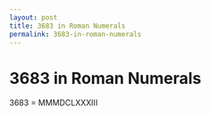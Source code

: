 ```yaml
---
layout: post
title: 3683 in Roman Numerals
permalink: 3683-in-roman-numerals
---
```


# 3683 in Roman Numerals

3683 = MMMDCLXXXIII
